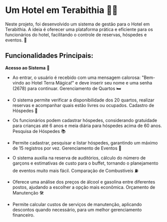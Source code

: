 # Um Hotel em Terabithia 🏨✨

Neste projeto, foi desenvolvido um sistema de gestão para o Hotel em Terabithia. A ideia é oferecer uma plataforma prática e eficiente para os funcionários do hotel, facilitando o controle de reservas, hóspedes e eventos. 🌟

## Funcionalidades Principais:
**Acesso ao Sistema** 🔑

* Ao entrar, o usuário é recebido com uma mensagem calorosa: "Bem-vindo ao Hotel Terra Mágica!" e deve inserir seu nome e uma senha (2678) para continuar.
Gerenciamento de Quartos 🛏️

* O sistema permite verificar a disponibilidade dos 20 quartos, realizar reservas e acompanhar quais estão livres ou ocupados.
Cadastro de Hóspedes 👤

* Os funcionários podem cadastrar hóspedes, considerando gratuidade para crianças até 6 anos e meia diária para hóspedes acima de 60 anos.
Pesquisa de Hóspedes 📚

* Permite cadastrar, pesquisar e listar hóspedes, garantindo um máximo de 15 registros por vez.
Gerenciamento de Eventos 🎉

* O sistema auxilia na reserva de auditórios, cálculo do número de garçons e estimativas de custo para o buffet, tornando o planejamento de eventos muito mais fácil.
Comparação de Combustíveis ⛽

* Oferece uma análise dos preços de álcool e gasolina entre diferentes postos, ajudando a escolher a opção mais econômica.
Orçamento de Manutenção 🛠️

* Permite calcular custos de serviços de manutenção, aplicando descontos quando necessário, para um melhor gerenciamento financeiro.
